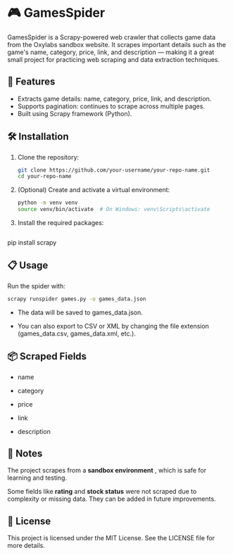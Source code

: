 # 🎮 GamesSpider

GamesSpider is a Scrapy-powered web crawler that collects game data from the Oxylabs sandbox website. It scrapes important details such as the game's name, category, price, link, and description — making it a great small project for practicing web scraping and data extraction techniques.

## 🚀 Features
- Extracts game details: name, category, price, link, and description.
- Supports pagination: continues to scrape across multiple pages.
- Built using Scrapy framework (Python).

## 🛠️ Installation

1. Clone the repository:
   ```bash
   git clone https://github.com/your-username/your-repo-name.git
   cd your-repo-name
   ```
   
2. (Optional) Create and activate a virtual environment:
   ```bash
   python -m venv venv
   source venv/bin/activate  # On Windows: venv\Scripts\activate
   ```

3. Install the required packages:
   ```bash
  pip install scrapy
  

## 📋 Usage

  Run the spider with:
   ```bash
  scrapy runspider games.py -o games_data.json
  ```
- The data will be saved to games_data.json.

- You can also export to CSV or XML by changing the file extension (games_data.csv, games_data.xml, etc.).
   
## 📦 Scraped Fields
- name

- category

- price

- link

- description

## 📌 Notes
The project scrapes from a  **sandbox environment**   , which is safe for learning and testing.

Some fields like **rating** and **stock status** were not scraped due to complexity or missing data. They can be added in future improvements.

## 📄 License
This project is licensed under the MIT License. See the LICENSE file for more details.











